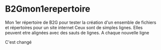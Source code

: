# B2Gmon1erepertoire
Mon 1er répertoire de B2G pour tester la création d'un ensemble de fichiers et répertoires pour un site internet
Ceux sont de simples lignes. Elles peuvent etre alignées avec des sauts de lignes.
A chaque nouvelle ligne

C'est changé
